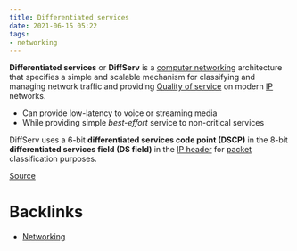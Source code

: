 ```yaml
---
title: Differentiated services
date: 2021-06-15 05:22
tags:
- networking
---
```


**Differentiated services** or **DiffServ** is a 
[computer networking](2021-06-10--05-40-21Z--computer_network.md) architecture
that specifies a simple and scalable mechanism for classifying and managing
network traffic and providing [Quality of service](2021-06-26--10-09-35Z--quality_of_service.md) 
on modern [IP](2020-10-10--17-59-03Z--internet_protocol.md) networks.

* Can provide low-latency to voice or streaming media
* While providing simple _best-effort_ service to non-critical services

DiffServ uses a 6-bit **differentiated services code point (DSCP)** in the 8-bit
**differentiated services field (DS field)** in the [IP header](2020-10-21--12-51-45Z--ip_header.md) 
for [packet](2020-10-10--18-24-24Z--packet.md) classification purposes.

[Source](https://en.wikipedia.org/wiki/Differentiated_services)

# Backlinks

- [Networking](20201006072053-networking.md)
